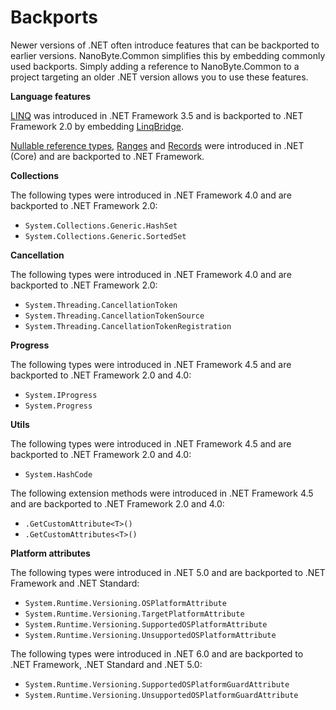 # Backports

Newer versions of .NET often introduce features that can be backported to earlier versions. NanoByte.Common simplifies this by embedding commonly used backports. Simply adding a reference to NanoByte.Common to a project targeting an older .NET version allows you to use these features.

**Language features**

[LINQ](https://docs.microsoft.com/en-us/dotnet/csharp/programming-guide/concepts/linq/) was introduced in .NET Framework 3.5 and is backported to .NET Framework 2.0 by embedding [LinqBridge](http://www.albahari.com/nutshell/linqbridge.aspx).

[Nullable reference types](https://docs.microsoft.com/en-us/dotnet/csharp/nullable-references), [Ranges](https://docs.microsoft.com/en-us/dotnet/csharp/language-reference/proposals/csharp-8.0/ranges) and [Records](https://docs.microsoft.com/en-us/dotnet/csharp/language-reference/proposals/csharp-9.0/records) were introduced in .NET (Core) and are backported to .NET Framework.

**Collections**

The following types were introduced in .NET Framework 4.0 and are backported to .NET Framework 2.0:

- `System.Collections.Generic.HashSet`
- `System.Collections.Generic.SortedSet`

**Cancellation**

The following types were introduced in .NET Framework 4.0 and are backported to .NET Framework 2.0:

- `System.Threading.CancellationToken`
- `System.Threading.CancellationTokenSource`
- `System.Threading.CancellationTokenRegistration`

**Progress**

The following types were introduced in .NET Framework 4.5 and are backported to .NET Framework 2.0 and 4.0:

- `System.IProgress`
- `System.Progress`

**Utils**

The following types were introduced in .NET Framework 4.5 and are backported to .NET Framework 2.0 and 4.0:

- `System.HashCode`

The following extension methods were introduced in .NET Framework 4.5 and are backported to .NET Framework 2.0 and 4.0:

- `.GetCustomAttribute<T>()`
- `.GetCustomAttributes<T>()`

**Platform attributes**

The following types were introduced in .NET 5.0 and are backported to .NET Framework and .NET Standard:

- `System.Runtime.Versioning.OSPlatformAttribute`
- `System.Runtime.Versioning.TargetPlatformAttribute`
- `System.Runtime.Versioning.SupportedOSPlatformAttribute`
- `System.Runtime.Versioning.UnsupportedOSPlatformAttribute`

The following types were introduced in .NET 6.0 and are backported to .NET Framework, .NET Standard and .NET 5.0:

- `System.Runtime.Versioning.SupportedOSPlatformGuardAttribute`
- `System.Runtime.Versioning.UnsupportedOSPlatformGuardAttribute`
